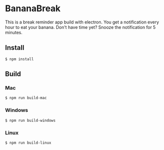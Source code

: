 # BananaBreak

This is a break reminder app build with electron. You get a notification every hour to eat your banana. Don't have time yet? Snooze the notification for 5 minutes.

## Install

    $ npm install

## Build

### Mac

    $ npm run build-mac

### Windows

    $ npm run build-windows

### Linux

    $ npm run build-linux
